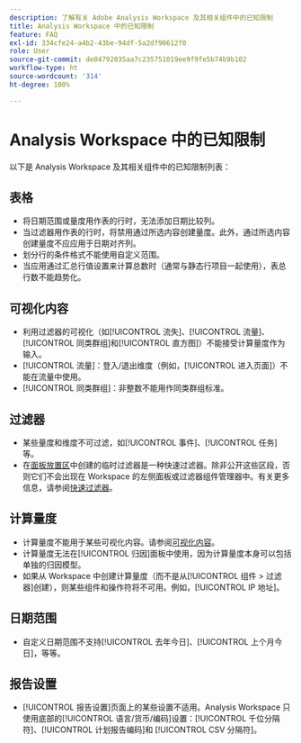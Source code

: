 ```yaml
---
description: 了解有关 Adobe Analysis Workspace 及其相关组件中的已知限制
title: Analysis Workspace 中的已知限制
feature: FAQ
exl-id: 334cfe24-a4b2-43be-94df-5a2df90612f0
role: User
source-git-commit: de04792035aa7c235751019ee9f9fe5b74b9b102
workflow-type: ht
source-wordcount: '314'
ht-degree: 100%

---
```


# Analysis Workspace 中的已知限制

以下是 Analysis Workspace 及其相关组件中的已知限制列表：

## 表格

* 将日期范围或量度用作表的行时，无法添加日期比较列。
* 当过滤器用作表的行时，将禁用通过所选内容创建量度。此外，通过所选内容创建量度不应应用于日期对齐列。
* 划分行的条件格式不能使用自定义范围。
* 当应用通过汇总行值设置来计算总数时（通常与静态行项目一起使用），表总行数不能趋势化。

## 可视化内容

* 利用过滤器的可视化（如[!UICONTROL 流失]、[!UICONTROL 流量]、[!UICONTROL 同类群组]和[!UICONTROL 直方图]）不能接受计算量度作为输入。
* [!UICONTROL 流量]：登入/退出维度（例如，[!UICONTROL 进入页面]）不能在流量中使用。
* [!UICONTROL 同类群组]：非整数不能用作同类群组标准。

## 过滤器

* 某些量度和维度不可过滤，如[!UICONTROL 事件]、[!UICONTROL 任务]等。
* 在[面板放置区](/help/analysis-workspace/c-panels/panels.md)中创建的临时过滤器是一种快速过滤器。除非公开这些区段，否则它们不会出现在 Workspace 的左侧面板或过滤器组件管理器中。有关更多信息，请参阅[快速过滤器](/help/components/filters/quick-filters.md)。

## 计算量度

* 计算量度不能用于某些可视化内容。请参阅[可视化内容](#visualizations)。
* 计算量度无法在[!UICONTROL 归因]面板中使用，因为计算量度本身可以包括单独的归因模型。
* 如果从 Workspace 中创建计算量度（而不是从[!UICONTROL 组件 > 过滤器]创建），则某些组件和操作符将不可用。例如，[!UICONTROL IP 地址]。

## 日期范围

* 自定义日期范围不支持[!UICONTROL 去年今日]、[!UICONTROL 上个月今日]，等等。


## 报告设置

* [!UICONTROL 报告设置]页面上的某些设置不适用。Analysis Workspace 只使用底部的[!UICONTROL 语言/货币/编码]设置：[!UICONTROL 千位分隔符]、[!UICONTROL 计划报告编码]和 [!UICONTROL CSV 分隔符]。

